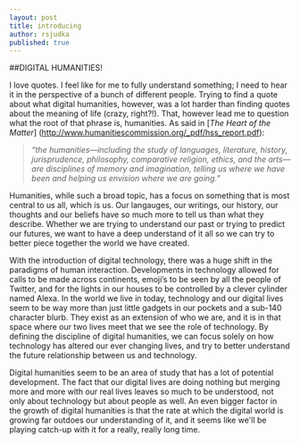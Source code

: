 ```yaml
---
layout: post
title: introducing
author: rsjudka
published: true
---
```


##DIGITAL HUMANITIES!

I love quotes. I feel like for me to fully understand something; I need to hear it in the perspective of a bunch of different people. Trying to find a quote about what digital humanities, however, was a lot harder than finding quotes about the meaning of life (crazy, right?!). That, however lead me to question what the root of that phrase is, humanities. As said in [*The Heart of the Matter*] (http://www.humanitiescommission.org/_pdf/hss_report.pdf): 
      <blockquote>
      <p>*“the humanities—including the study of languages, literature, history, jurisprudence, philosophy, comparative religion, ethics, and the arts—are disciplines of memory and imagination, telling us where we have been and helping us envision where we are going.”*</p>
      </blockquote>
Humanities, while such a broad topic, has a focus on something that is most central to us all, which is us. Our langauges, our writings, our history, our thoughts and our beliefs have so much more to tell us than what they describe. Whether we are trying to understand our past or trying to predict our futures, we want to have a deep understand of it all so we can try to better piece together the world we have created. 

With the introduction of digital technology, there was a huge shift in the paradigms of human interaction. Developments in technology allowed for calls to be made across continents, emoji’s to be seen by all the people of Twitter, and for the lights in our houses to be controlled by a clever cylinder named Alexa. In the world we live in today, technology and our digital lives seem to be way more than just little gadgets in our pockets and a sub-140 character blurb. They exist as an extension of who we are, and it is in that space where our two lives meet that we see the role of technology. By defining the discipline of digital humanities, we can focus solely on how technology has altered our ever changing lives, and try to better understand the future relationship between us and technology.

Digital humanities seem to be an area of study that has a lot of potential development. The fact that our digital lives are doing nothing but merging more and more with our real lives leaves so much to be understood, not only about technology but about people as well. An even bigger factor in the growth of digital humanities is that the rate at which the digital world is growing far outdoes our understanding of it, and it seems like we'll be playing catch-up with it for a really, really long time.
